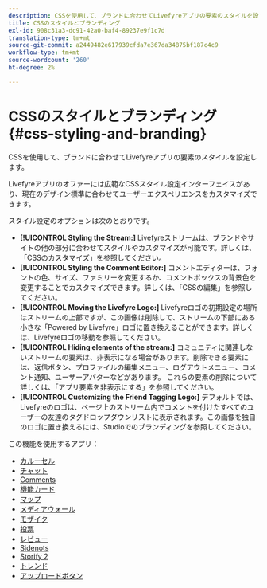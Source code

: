 ```yaml
---
description: CSSを使用して、ブランドに合わせてLivefyreアプリの要素のスタイルを設定します。
title: CSSのスタイルとブランディング
exl-id: 908c31a3-dc91-42a0-baf4-89237e9f1c7d
translation-type: tm+mt
source-git-commit: a2449482e617939cfda7e367da34875bf187c4c9
workflow-type: tm+mt
source-wordcount: '260'
ht-degree: 2%

---
```


# CSSのスタイルとブランディング{#css-styling-and-branding}

CSSを使用して、ブランドに合わせてLivefyreアプリの要素のスタイルを設定します。

Livefyreアプリのオファーには広範なCSSスタイル設定インターフェイスがあり、現在のデザイン標準に合わせてユーザーエクスペリエンスをカスタマイズできます。

スタイル設定のオプションは次のとおりです。

* **[!UICONTROL Styling the Stream:]** Livefyreストリームは、ブランドやサイトの他の部分に合わせてスタイルやカスタマイズが可能です。詳しくは、「CSSのカスタマイズ」を参照してください。
* **[!UICONTROL Styling the Comment Editor:]** コメントエディターは、フォントの色、サイズ、ファミリーを変更するか、コメントボックスの背景色を変更することでカスタマイズできます。詳しくは、「CSSの編集」を参照してください。
* **[!UICONTROL Moving the Livefyre Logo:]** Livefyreロゴの初期設定の場所はストリームの上部ですが、この画像は削除して、ストリームの下部にある小さな「Powered by Livefyre」ロゴに置き換えることができます。詳しくは、Livefyreロゴの移動を参照してください。
* **[!UICONTROL Hiding elements of the stream:]** コミュニティに関連しないストリームの要素は、非表示になる場合があります。削除できる要素には、返信ボタン、プロファイルの編集メニュー、ログアウトメニュー、コメント通知、ユーザーアバターなどがあります。 これらの要素の削除について詳しくは、「アプリ要素を非表示にする」を参照してください。
* **[!UICONTROL Customizing the Friend Tagging Logo:]** デフォルトでは、Livefyreのロゴは、ページ上のストリーム内でコメントを付けたすべてのユーザーの友達のタグドロップダウンリストに表示されます。この画像を独自のロゴに置き換えるには、Studioでのブランディングを参照してください。

この機能を使用するアプリ：

* [カルーセル](/help/using/c-about-apps/c-carousel-app/c-carousel-app.md#c_carousel_app)
* [チャット](/help/using/c-about-apps/c-chat-app/c-chat-app.md#c_chat_app)
* [Comments](/help/using/c-about-apps/c-comments/c-comments.md)
* [機能カード](/help/using/c-about-apps/c-feature-card-app/c-feature-card-app.md#c_feature_card_app)
* [マップ](/help/using/c-about-apps/c-map-app/c-map-app.md#c_map_app)
* [メディアウォール](/help/using/c-about-apps/c-media-wall-app/c-media-wall-app.md#c_media_wall_app)
* [モザイク](/help/using/c-about-apps/c-mosaic-app/c-mosaic-app.md#c_mosaic_app)
* [投票](/help/using/c-about-apps/c-polls-app/c-polls-app.md#c_polls_app)
* [レビュー](/help/using/c-about-apps/c-reviews-app/c-reviews-app.md#c_reviews_app)
* [Sidenots](/help/using/c-about-apps/c-sidenotes-app/c-sidenotes-app.md#c_sidenotes_app)
* [Storify 2](/help/using/c-about-apps/c-storify2/c-storify2.md#c_storify2)
* [トレンド](/help/using/c-about-apps/c-trending-app/c-trending-app.md#c_trending_app)
* [アップロードボタン](/help/using/c-about-apps/c-upload-button-app/c-upload-button-app.md#c_upload_button_app)
